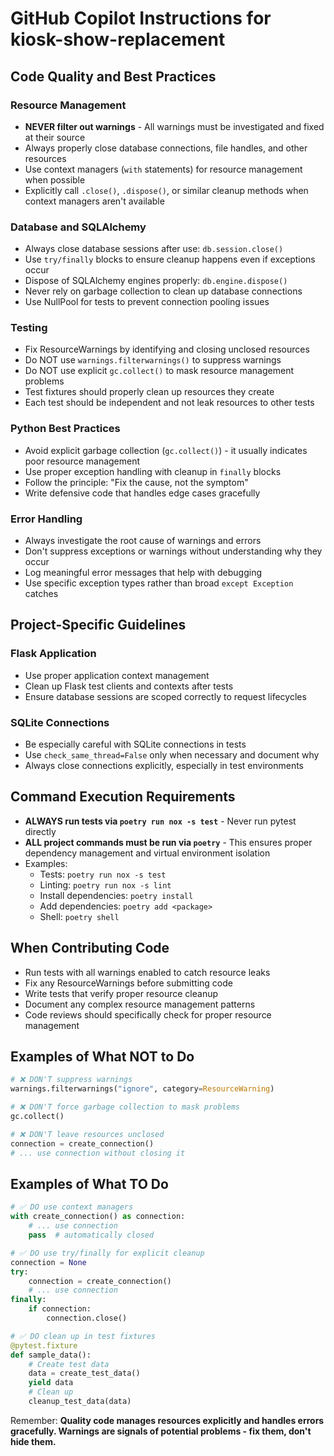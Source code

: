 # GitHub Copilot Instructions for kiosk-show-replacement

## Code Quality and Best Practices

### Resource Management
- **NEVER filter out warnings** - All warnings must be investigated and fixed at their source
- Always properly close database connections, file handles, and other resources
- Use context managers (`with` statements) for resource management when possible
- Explicitly call `.close()`, `.dispose()`, or similar cleanup methods when context managers aren't available

### Database and SQLAlchemy
- Always close database sessions after use: `db.session.close()`
- Use `try/finally` blocks to ensure cleanup happens even if exceptions occur
- Dispose of SQLAlchemy engines properly: `db.engine.dispose()`
- Never rely on garbage collection to clean up database connections
- Use NullPool for tests to prevent connection pooling issues

### Testing
- Fix ResourceWarnings by identifying and closing unclosed resources
- Do NOT use `warnings.filterwarnings()` to suppress warnings
- Do NOT use explicit `gc.collect()` to mask resource management problems
- Test fixtures should properly clean up resources they create
- Each test should be independent and not leak resources to other tests

### Python Best Practices
- Avoid explicit garbage collection (`gc.collect()`) - it usually indicates poor resource management
- Use proper exception handling with cleanup in `finally` blocks
- Follow the principle: "Fix the cause, not the symptom"
- Write defensive code that handles edge cases gracefully

### Error Handling
- Always investigate the root cause of warnings and errors
- Don't suppress exceptions or warnings without understanding why they occur
- Log meaningful error messages that help with debugging
- Use specific exception types rather than broad `except Exception` catches

## Project-Specific Guidelines

### Flask Application
- Use proper application context management
- Clean up Flask test clients and contexts after tests
- Ensure database sessions are scoped correctly to request lifecycles

### SQLite Connections
- Be especially careful with SQLite connections in tests
- Use `check_same_thread=False` only when necessary and document why
- Always close connections explicitly, especially in test environments

## Command Execution Requirements
- **ALWAYS run tests via `poetry run nox -s test`** - Never run pytest directly
- **ALL project commands must be run via `poetry`** - This ensures proper dependency management and virtual environment isolation
- Examples:
  - Tests: `poetry run nox -s test`
  - Linting: `poetry run nox -s lint` 
  - Install dependencies: `poetry install`
  - Add dependencies: `poetry add <package>`
  - Shell: `poetry shell`

## When Contributing Code
- Run tests with all warnings enabled to catch resource leaks
- Fix any ResourceWarnings before submitting code
- Write tests that verify proper resource cleanup
- Document any complex resource management patterns
- Code reviews should specifically check for proper resource management

## Examples of What NOT to Do
```python
# ❌ DON'T suppress warnings
warnings.filterwarnings("ignore", category=ResourceWarning)

# ❌ DON'T force garbage collection to mask problems
gc.collect()

# ❌ DON'T leave resources unclosed
connection = create_connection()
# ... use connection without closing it
```

## Examples of What TO Do
```python
# ✅ DO use context managers
with create_connection() as connection:
    # ... use connection
    pass  # automatically closed

# ✅ DO use try/finally for explicit cleanup
connection = None
try:
    connection = create_connection()
    # ... use connection
finally:
    if connection:
        connection.close()

# ✅ DO clean up in test fixtures
@pytest.fixture
def sample_data():
    # Create test data
    data = create_test_data()
    yield data
    # Clean up
    cleanup_test_data(data)
```

Remember: **Quality code manages resources explicitly and handles errors gracefully. Warnings are signals of potential problems - fix them, don't hide them.**
